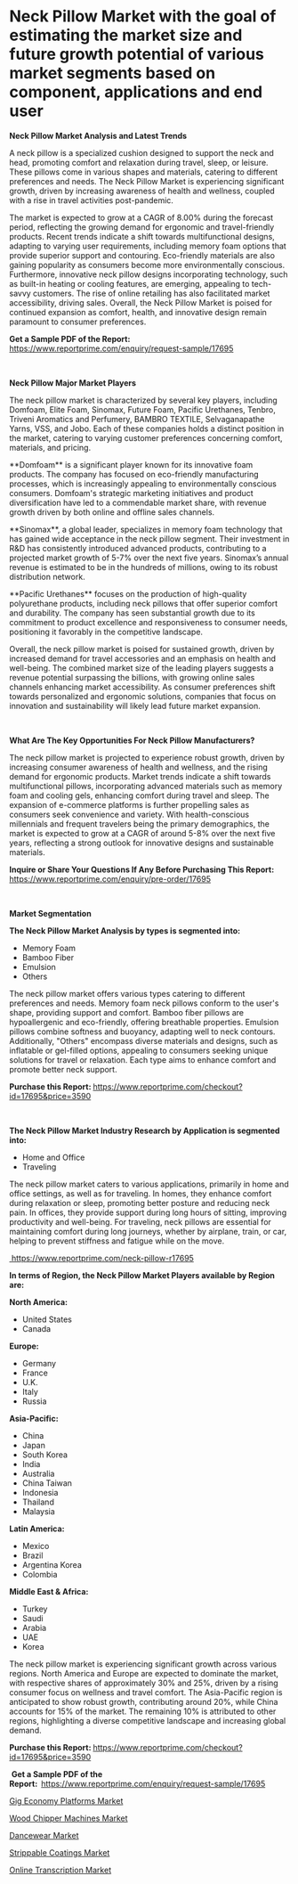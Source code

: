 <p><h1>Neck Pillow Market with the goal of estimating the market size and future growth potential of various market segments based on component, applications and end user</h1></p><p><strong>Neck Pillow Market Analysis and Latest Trends</strong></p>
<p><p>A neck pillow is a specialized cushion designed to support the neck and head, promoting comfort and relaxation during travel, sleep, or leisure. These pillows come in various shapes and materials, catering to different preferences and needs. The Neck Pillow Market is experiencing significant growth, driven by increasing awareness of health and wellness, coupled with a rise in travel activities post-pandemic. </p><p>The market is expected to grow at a CAGR of 8.00% during the forecast period, reflecting the growing demand for ergonomic and travel-friendly products. Recent trends indicate a shift towards multifunctional designs, adapting to varying user requirements, including memory foam options that provide superior support and contouring. Eco-friendly materials are also gaining popularity as consumers become more environmentally conscious. Furthermore, innovative neck pillow designs incorporating technology, such as built-in heating or cooling features, are emerging, appealing to tech-savvy customers. The rise of online retailing has also facilitated market accessibility, driving sales. Overall, the Neck Pillow Market is poised for continued expansion as comfort, health, and innovative design remain paramount to consumer preferences.</p></p>
<p><strong>Get a Sample PDF of the Report:&nbsp;</strong> <a href="https://www.reportprime.com/enquiry/request-sample/17695?utm_campaign=38&utm_medium=2&utm_source=Github&utm_content=ia&utm_term=20112024&utm_id=neck-pillow">https://www.reportprime.com/enquiry/request-sample/17695</a></p>
<p>&nbsp;</p>
<p><strong>Neck Pillow Major Market Players</strong></p>
<p><p>The neck pillow market is characterized by several key players, including Domfoam, Elite Foam, Sinomax, Future Foam, Pacific Urethanes, Tenbro, Triveni Aromatics and Perfumery, BAMBRO TEXTILE, Selvaganapathe Yarns, VSS, and Jobo. Each of these companies holds a distinct position in the market, catering to varying customer preferences concerning comfort, materials, and pricing.</p><p>**Domfoam** is a significant player known for its innovative foam products. The company has focused on eco-friendly manufacturing processes, which is increasingly appealing to environmentally conscious consumers. Domfoam's strategic marketing initiatives and product diversification have led to a commendable market share, with revenue growth driven by both online and offline sales channels.</p><p>**Sinomax**, a global leader, specializes in memory foam technology that has gained wide acceptance in the neck pillow segment. Their investment in R&D has consistently introduced advanced products, contributing to a projected market growth of 5-7% over the next five years. Sinomax’s annual revenue is estimated to be in the hundreds of millions, owing to its robust distribution network.</p><p>**Pacific Urethanes** focuses on the production of high-quality polyurethane products, including neck pillows that offer superior comfort and durability. The company has seen substantial growth due to its commitment to product excellence and responsiveness to consumer needs, positioning it favorably in the competitive landscape.</p><p>Overall, the neck pillow market is poised for sustained growth, driven by increased demand for travel accessories and an emphasis on health and well-being. The combined market size of the leading players suggests a revenue potential surpassing the billions, with growing online sales channels enhancing market accessibility. As consumer preferences shift towards personalized and ergonomic solutions, companies that focus on innovation and sustainability will likely lead future market expansion.</p></p>
<p>&nbsp;</p>
<p><strong>What Are The Key Opportunities For Neck Pillow Manufacturers?</strong></p>
<p><p>The neck pillow market is projected to experience robust growth, driven by increasing consumer awareness of health and wellness, and the rising demand for ergonomic products. Market trends indicate a shift towards multifunctional pillows, incorporating advanced materials such as memory foam and cooling gels, enhancing comfort during travel and sleep. The expansion of e-commerce platforms is further propelling sales as consumers seek convenience and variety. With health-conscious millennials and frequent travelers being the primary demographics, the market is expected to grow at a CAGR of around 5-8% over the next five years, reflecting a strong outlook for innovative designs and sustainable materials.</p></p>
<p><strong>Inquire or Share Your Questions If Any Before Purchasing This Report:</strong> <a href="https://www.reportprime.com/enquiry/pre-order/17695?utm_campaign=38&utm_medium=2&utm_source=Github&utm_content=ia&utm_term=20112024&utm_id=neck-pillow">https://www.reportprime.com/enquiry/pre-order/17695</a></p>
<p>&nbsp;</p>
<p><strong>Market Segmentation</strong></p>
<p><strong>The Neck Pillow Market Analysis by types is segmented into:</strong></p>
<p><ul><li>Memory Foam</li><li>Bamboo Fiber</li><li>Emulsion</li><li>Others</li></ul></p>
<p><p>The neck pillow market offers various types catering to different preferences and needs. Memory foam neck pillows conform to the user's shape, providing support and comfort. Bamboo fiber pillows are hypoallergenic and eco-friendly, offering breathable properties. Emulsion pillows combine softness and buoyancy, adapting well to neck contours. Additionally, "Others" encompass diverse materials and designs, such as inflatable or gel-filled options, appealing to consumers seeking unique solutions for travel or relaxation. Each type aims to enhance comfort and promote better neck support.</p></p>
<p><strong>Purchase this Report:&nbsp;</strong><a href="https://www.reportprime.com/checkout?id=17695&price=3590&utm_campaign=38&utm_medium=2&utm_source=Github&utm_content=ia&utm_term=20112024&utm_id=neck-pillow">https://www.reportprime.com/checkout?id=17695&price=3590</a></p>
<p>&nbsp;</p>
<p><strong>The Neck Pillow Market Industry Research by Application is segmented into:</strong></p>
<p><ul><li>Home and Office</li><li>Traveling</li></ul></p>
<p><p>The neck pillow market caters to various applications, primarily in home and office settings, as well as for traveling. In homes, they enhance comfort during relaxation or sleep, promoting better posture and reducing neck pain. In offices, they provide support during long hours of sitting, improving productivity and well-being. For traveling, neck pillows are essential for maintaining comfort during long journeys, whether by airplane, train, or car, helping to prevent stiffness and fatigue while on the move.</p></p>
<p><a href="https://www.reportprime.com/neck-pillow-r17695?utm_campaign=38&utm_medium=2&utm_source=Github&utm_content=ia&utm_term=20112024&utm_id=neck-pillow">&nbsp;https://www.reportprime.com/neck-pillow-r17695</a></p>
<p><strong>In terms of Region, the Neck Pillow Market Players available by Region are:</strong></p>
<p>
    <p> <strong> North America: </strong>
        <ul>
            <li>United States</li>
            <li>Canada</li>
        </ul>
        </p> 
    <p> <strong> Europe: </strong>
        <ul>
            <li>Germany</li>
            <li>France</li>
            <li>U.K.</li>
            <li>Italy</li>
            <li>Russia</li>
        </ul>
        </p> 
    <p> <strong> Asia-Pacific: </strong>
        <ul>
            <li>China</li>
            <li>Japan</li>
            <li>South Korea</li>
            <li>India</li>
            <li>Australia</li>
            <li>China Taiwan</li>
            <li>Indonesia</li>
            <li>Thailand</li>
            <li>Malaysia</li>
        </ul>
        </p> 
    <p> <strong> Latin America: </strong>
        <ul>
            <li>Mexico</li>
            <li>Brazil</li>
            <li>Argentina Korea</li>
            <li>Colombia</li>
        </ul>
        </p> 
    <p> <strong> Middle East & Africa: </strong>
        <ul>
            <li>Turkey</li>
            <li>Saudi</li>
            <li>Arabia</li>
            <li>UAE</li>
            <li>Korea</li>
        </ul>
    </p>
    </p>
<p><p>The neck pillow market is experiencing significant growth across various regions. North America and Europe are expected to dominate the market, with respective shares of approximately 30% and 25%, driven by a rising consumer focus on wellness and travel comfort. The Asia-Pacific region is anticipated to show robust growth, contributing around 20%, while China accounts for 15% of the market. The remaining 10% is attributed to other regions, highlighting a diverse competitive landscape and increasing global demand.</p></p>
<p><strong>Purchase this Report: </strong><a href="https://www.reportprime.com/checkout?id=17695&price=3590&utm_campaign=38&utm_medium=2&utm_source=Github&utm_content=ia&utm_term=20112024&utm_id=neck-pillow">https://www.reportprime.com/checkout?id=17695&price=3590</a></p>
<p>&nbsp;<strong>Get a Sample PDF of the Report:&nbsp;&nbsp;</strong><a href="https://www.reportprime.com/enquiry/request-sample/17695?utm_campaign=38&utm_medium=2&utm_source=Github&utm_content=ia&utm_term=20112024&utm_id=neck-pillow">https://www.reportprime.com/enquiry/request-sample/17695</a></p>
<p><strong></strong></p>
<p><p><a href="https://issuu.com/reportprime-2/docs/gig-economy-platforms-market-size-2_9ff6d5d6321023?utm_campaign=38&utm_medium=2&utm_source=Github&utm_content=ia&utm_term=20112024&utm_id=neck-pillow">Gig Economy Platforms Market</a></p><p><a href="https://www.linkedin.com/pulse/global-wood-chipper-machines-market-pulse-trends-growth-analysis-ztsie?utm_campaign=38&utm_medium=2&utm_source=Github&utm_content=ia&utm_term=20112024&utm_id=neck-pillow">Wood Chipper Machines Market</a></p><p><a href="https://github.com/vimar16th/Market-Research-Report-List-6/blob/main/dancewear-market.md?utm_campaign=38&utm_medium=2&utm_source=Github&utm_content=ia&utm_term=20112024&utm_id=neck-pillow">Dancewear Market</a></p><p><a href="https://www.linkedin.com/pulse/decoding-strippable-coatings-industry-dynamics-strategic-0l1pe?utm_campaign=38&utm_medium=2&utm_source=Github&utm_content=ia&utm_term=20112024&utm_id=neck-pillow">Strippable Coatings Market</a></p><p><a href="https://issuu.com/reportprime-2/docs/online-transcription-market-size-20_a90595a61282a3?utm_campaign=38&utm_medium=2&utm_source=Github&utm_content=ia&utm_term=20112024&utm_id=neck-pillow">Online Transcription Market</a></p></p>